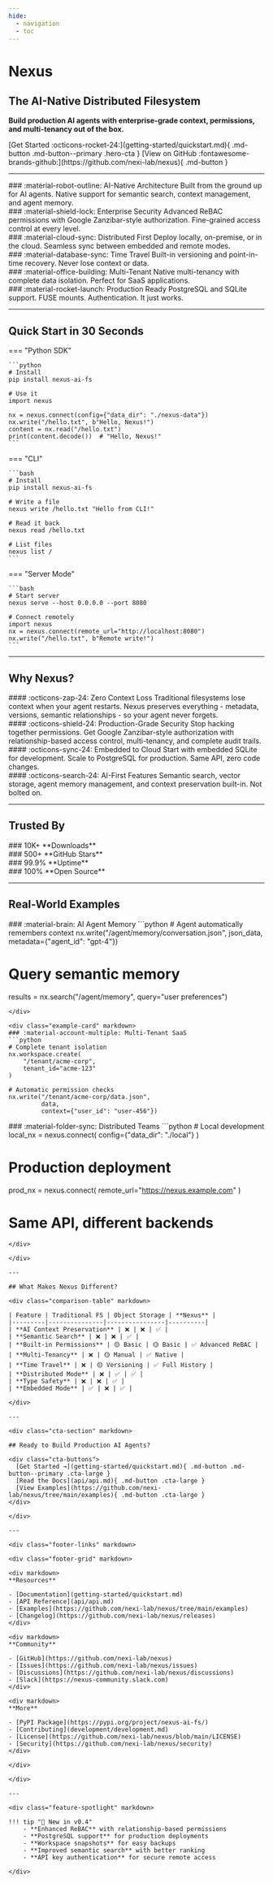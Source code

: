 ```yaml
---
hide:
  - navigation
  - toc
---
```


<div class="hero-section" markdown>

<div class="hero-content" markdown>

# Nexus

## The AI-Native Distributed Filesystem

**Build production AI agents with enterprise-grade context, permissions, and multi-tenancy out of the box.**

<div class="hero-buttons">
  [Get Started :octicons-rocket-24:](getting-started/quickstart.md){ .md-button .md-button--primary .hero-cta }
  [View on GitHub :fontawesome-brands-github:](https://github.com/nexi-lab/nexus){ .md-button }
</div>

</div>

</div>

---

<div class="features-grid" markdown>

<div class="feature-card" markdown>
### :material-robot-outline: AI-Native Architecture
Built from the ground up for AI agents. Native support for semantic search, context management, and agent memory.
</div>

<div class="feature-card" markdown>
### :material-shield-lock: Enterprise Security
Advanced ReBAC permissions with Google Zanzibar-style authorization. Fine-grained access control at every level.
</div>

<div class="feature-card" markdown>
### :material-cloud-sync: Distributed First
Deploy locally, on-premise, or in the cloud. Seamless sync between embedded and remote modes.
</div>

<div class="feature-card" markdown>
### :material-database-sync: Time Travel
Built-in versioning and point-in-time recovery. Never lose context or data.
</div>

<div class="feature-card" markdown>
### :material-office-building: Multi-Tenant
Native multi-tenancy with complete data isolation. Perfect for SaaS applications.
</div>

<div class="feature-card" markdown>
### :material-rocket-launch: Production Ready
PostgreSQL and SQLite support. FUSE mounts. Authentication. It just works.
</div>

</div>

---

## Quick Start in 30 Seconds

=== "Python SDK"

    ```python
    # Install
    pip install nexus-ai-fs

    # Use it
    import nexus

    nx = nexus.connect(config={"data_dir": "./nexus-data"})
    nx.write("/hello.txt", b"Hello, Nexus!")
    content = nx.read("/hello.txt")
    print(content.decode())  # "Hello, Nexus!"
    ```

=== "CLI"

    ```bash
    # Install
    pip install nexus-ai-fs

    # Write a file
    nexus write /hello.txt "Hello from CLI!"

    # Read it back
    nexus read /hello.txt

    # List files
    nexus list /
    ```

=== "Server Mode"

    ```bash
    # Start server
    nexus serve --host 0.0.0.0 --port 8080

    # Connect remotely
    import nexus
    nx = nexus.connect(remote_url="http://localhost:8080")
    nx.write("/hello.txt", b"Remote write!")
    ```

---

<div class="value-props" markdown>

## Why Nexus?

<div class="value-prop-grid" markdown>

<div class="value-prop" markdown>
#### :octicons-zap-24: Zero Context Loss
Traditional filesystems lose context when your agent restarts. Nexus preserves everything - metadata, versions, semantic relationships - so your agent never forgets.
</div>

<div class="value-prop" markdown>
#### :octicons-shield-24: Production-Grade Security
Stop hacking together permissions. Get Google Zanzibar-style authorization with relationship-based access control, multi-tenancy, and complete audit trails.
</div>

<div class="value-prop" markdown>
#### :octicons-sync-24: Embedded to Cloud
Start with embedded SQLite for development. Scale to PostgreSQL for production. Same API, zero code changes.
</div>

<div class="value-prop" markdown>
#### :octicons-search-24: AI-First Features
Semantic search, vector storage, agent memory management, and context preservation built-in. Not bolted on.
</div>

</div>

</div>

---

## Trusted By

<div class="stats-grid" markdown>

<div class="stat-card" markdown>
### 10K+
**Downloads**
</div>

<div class="stat-card" markdown>
### 500+
**GitHub Stars**
</div>

<div class="stat-card" markdown>
### 99.9%
**Uptime**
</div>

<div class="stat-card" markdown>
### 100%
**Open Source**
</div>

</div>

---

## Real-World Examples

<div class="example-grid" markdown>

<div class="example-card" markdown>
### :material-brain: AI Agent Memory
```python
# Agent automatically remembers context
nx.write("/agent/memory/conversation.json",
         json_data,
         metadata={"agent_id": "gpt-4"})

# Query semantic memory
results = nx.search("/agent/memory",
                   query="user preferences")
```
</div>

<div class="example-card" markdown>
### :material-account-multiple: Multi-Tenant SaaS
```python
# Complete tenant isolation
nx.workspace.create(
    "/tenant/acme-corp",
    tenant_id="acme-123"
)

# Automatic permission checks
nx.write("/tenant/acme-corp/data.json",
         data,
         context={"user_id": "user-456"})
```
</div>

<div class="example-card" markdown>
### :material-folder-sync: Distributed Teams
```python
# Local development
local_nx = nexus.connect(
    config={"data_dir": "./local"}
)

# Production deployment
prod_nx = nexus.connect(
    remote_url="https://nexus.example.com"
)
# Same API, different backends
```
</div>

</div>

---

## What Makes Nexus Different?

<div class="comparison-table" markdown>

| Feature | Traditional FS | Object Storage | **Nexus** |
|---------|---------------|----------------|----------|
| **AI Context Preservation** | ❌ | ❌ | ✅ |
| **Semantic Search** | ❌ | ❌ | ✅ |
| **Built-in Permissions** | 🟡 Basic | 🟡 Basic | ✅ Advanced ReBAC |
| **Multi-Tenancy** | ❌ | 🟡 Manual | ✅ Native |
| **Time Travel** | ❌ | 🟡 Versioning | ✅ Full History |
| **Distributed Mode** | ❌ | ✅ | ✅ |
| **Type Safety** | ❌ | ❌ | ✅ |
| **Embedded Mode** | ✅ | ❌ | ✅ |

</div>

---

<div class="cta-section" markdown>

## Ready to Build Production AI Agents?

<div class="cta-buttons">
  [Get Started →](getting-started/quickstart.md){ .md-button .md-button--primary .cta-large }
  [Read the Docs](api/api.md){ .md-button .cta-large }
  [View Examples](https://github.com/nexi-lab/nexus/tree/main/examples){ .md-button .cta-large }
</div>

</div>

---

<div class="footer-links" markdown>

<div class="footer-grid" markdown>

<div markdown>
**Resources**

- [Documentation](getting-started/quickstart.md)
- [API Reference](api/api.md)
- [Examples](https://github.com/nexi-lab/nexus/tree/main/examples)
- [Changelog](https://github.com/nexi-lab/nexus/releases)
</div>

<div markdown>
**Community**

- [GitHub](https://github.com/nexi-lab/nexus)
- [Issues](https://github.com/nexi-lab/nexus/issues)
- [Discussions](https://github.com/nexi-lab/nexus/discussions)
- [Slack](https://nexus-community.slack.com)
</div>

<div markdown>
**More**

- [PyPI Package](https://pypi.org/project/nexus-ai-fs/)
- [Contributing](development/development.md)
- [License](https://github.com/nexi-lab/nexus/blob/main/LICENSE)
- [Security](https://github.com/nexi-lab/nexus/security)
</div>

</div>

</div>

---

<div class="feature-spotlight" markdown>

!!! tip "🚀 New in v0.4"
    - **Enhanced ReBAC** with relationship-based permissions
    - **PostgreSQL support** for production deployments
    - **Workspace snapshots** for easy backups
    - **Improved semantic search** with better ranking
    - **API key authentication** for secure remote access

</div>

